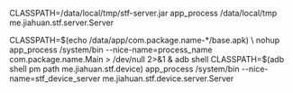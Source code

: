 CLASSPATH=/data/local/tmp/stf-server.jar app_process /data/local/tmp me.jiahuan.stf.server.Server

CLASSPATH=$(echo /data/app/com.package.name-*/base.apk) \
nohup app_process /system/bin --nice-name=process_name com.package.name.Main > /dev/null 2>&1 &
adb shell CLASSPATH=$(adb shell pm path me.jiahuan.stf.device) app_process /system/bin --nice-name=stf_device_server me.jiahuan.stf.device.server.Server